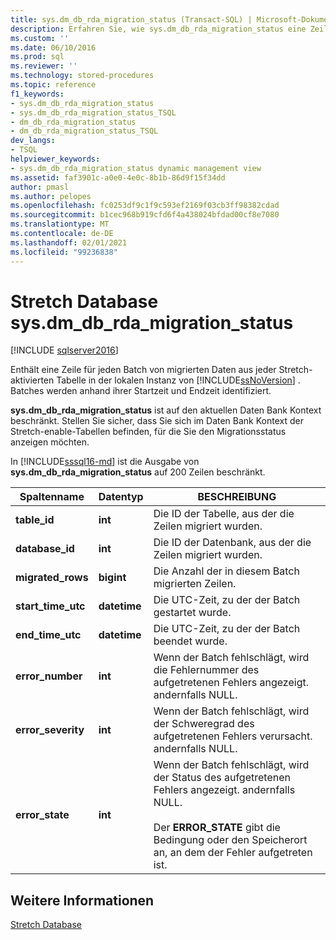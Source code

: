 ```yaml
---
title: sys.dm_db_rda_migration_status (Transact-SQL) | Microsoft-Dokumentation
description: Erfahren Sie, wie sys.dm_db_rda_migration_status eine Zeile für jeden Batch von migrierten Daten aus jeder Stretch-aktivierten Tabelle in der lokalen Instanz von SQL Server enthält.
ms.custom: ''
ms.date: 06/10/2016
ms.prod: sql
ms.reviewer: ''
ms.technology: stored-procedures
ms.topic: reference
f1_keywords:
- sys.dm_db_rda_migration_status
- sys.dm_db_rda_migration_status_TSQL
- dm_db_rda_migration_status
- dm_db_rda_migration_status_TSQL
dev_langs:
- TSQL
helpviewer_keywords:
- sys.dm_db_rda_migration_status dynamic management view
ms.assetid: faf3901c-a0e0-4e0c-8b1b-86d9f15f34dd
author: pmasl
ms.author: pelopes
ms.openlocfilehash: fc0253df9c1f9c593ef2169f03cb3ff98382cdad
ms.sourcegitcommit: b1cec968b919cfd6f4a438024bfdad00cf8e7080
ms.translationtype: MT
ms.contentlocale: de-DE
ms.lasthandoff: 02/01/2021
ms.locfileid: "99236838"
---
```

# <a name="stretch-database---sysdm_db_rda_migration_status"></a>Stretch Database sys.dm_db_rda_migration_status
[!INCLUDE [sqlserver2016](../../includes/applies-to-version/sqlserver2016.md)]

  Enthält eine Zeile für jeden Batch von migrierten Daten aus jeder Stretch-aktivierten Tabelle in der lokalen Instanz von [!INCLUDE[ssNoVersion](../../includes/ssnoversion-md.md)] . Batches werden anhand ihrer Startzeit und Endzeit identifiziert.  
  
 **sys.dm_db_rda_migration_status** ist auf den aktuellen Daten Bank Kontext beschränkt. Stellen Sie sicher, dass Sie sich im Daten Bank Kontext der Stretch-enable-Tabellen befinden, für die Sie den Migrationsstatus anzeigen möchten.  
  
 In [!INCLUDE[sssql16-md](../../includes/sssql16-md.md)] ist die Ausgabe von **sys.dm_db_rda_migration_status** auf 200 Zeilen beschränkt.  
  
|Spaltenname|Datentyp|BESCHREIBUNG|  
|-----------------|---------------|-----------------|  
|**table_id**|**int**|Die ID der Tabelle, aus der die Zeilen migriert wurden.|  
|**database_id**|**int**|Die ID der Datenbank, aus der die Zeilen migriert wurden.|  
|**migrated_rows**|**bigint**|Die Anzahl der in diesem Batch migrierten Zeilen.|  
|**start_time_utc**|**datetime**|Die UTC-Zeit, zu der der Batch gestartet wurde.|  
|**end_time_utc**|**datetime**|Die UTC-Zeit, zu der der Batch beendet wurde.|  
|**error_number**|**int**|Wenn der Batch fehlschlägt, wird die Fehlernummer des aufgetretenen Fehlers angezeigt. andernfalls NULL.|  
|**error_severity**|**int**|Wenn der Batch fehlschlägt, wird der Schweregrad des aufgetretenen Fehlers verursacht. andernfalls NULL.|  
|**error_state**|**int**|Wenn der Batch fehlschlägt, wird der Status des aufgetretenen Fehlers angezeigt. andernfalls NULL.<br /><br /> Der **ERROR_STATE** gibt die Bedingung oder den Speicherort an, an dem der Fehler aufgetreten ist.|  
  
## <a name="see-also"></a>Weitere Informationen  
 [Stretch Database](../../sql-server/stretch-database/stretch-database.md)  
  
  
